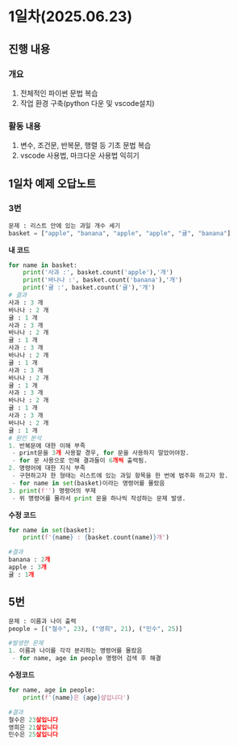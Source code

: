 # 1일차(2025.06.23)
## 진행 내용
### 개요
1. 전체적인 파이썬 문법 복습
2. 작업 환경 구축(python 다운 및 vscode설치)
### 활동 내용
1. 변수, 조건문, 반복문, 행렬 등 기초 문법 복습
2. vscode 사용법, 마크다운 사용법 익히기
##  1일차 예제 오답노트
### 3번
``` python
문제 : 리스트 안에 있는 과일 개수 세기
basket = ["apple", "banana", "apple", "apple", "귤", "banana"]
```

**내 코드**
```python
for name in basket:
    print('사과 :', basket.count('apple'),'개')
    print('바나나 :', basket.count('banana'),'개')
    print('귤 :', basket.count('귤'),'개')
# 결과
사과 : 3 개
바나나 : 2 개
귤 : 1 개
사과 : 3 개
바나나 : 2 개
귤 : 1 개
사과 : 3 개
바나나 : 2 개
귤 : 1 개
사과 : 3 개
바나나 : 2 개
귤 : 1 개
사과 : 3 개
바나나 : 2 개
귤 : 1 개
사과 : 3 개
바나나 : 2 개
귤 : 1 개
# 원인 분석
1. 반복문에 대한 이해 부족
 - print문을 3개 사용할 경우, for 문을 사용하지 말았어야함. 
 - for 문 사용으로 인해 결과들이 6개씩 출력됨.
2. 명령어에 대한 지식 부족
 - 구현하고자 한 형태는 리스트에 있는 과일 항목을 한 번에 범주화 하고자 함.
 - for name in set(basket)이라는 명령어를 몰랐음
3. print(f'') 명령어의 부재
 - 위 명령어를 몰라서 print 문을 하나씩 작성하는 문제 발생.
```
**수정 코드**
```python
for name in set(basket):
    print(f'{name} : {basket.count(name)}개')

#결과
banana : 2개
apple : 3개
귤 : 1개
```

## 5번
```python
문제 : 이름과 나이 출력
people = [("철수", 23), ("영희", 21), ("민수", 25)]
```
```python
#발생한 문제
1. 이름과 나이를 각각 분리하는 명령어를 몰랐음
 - for name, age in people 명령어 검색 후 해결
```
**수정코드**
```python
for name, age in people:
    print(f'{name}은 {age}살입니다')

#결과
철수은 23살입니다
영희은 21살입니다
민수은 25살입니다